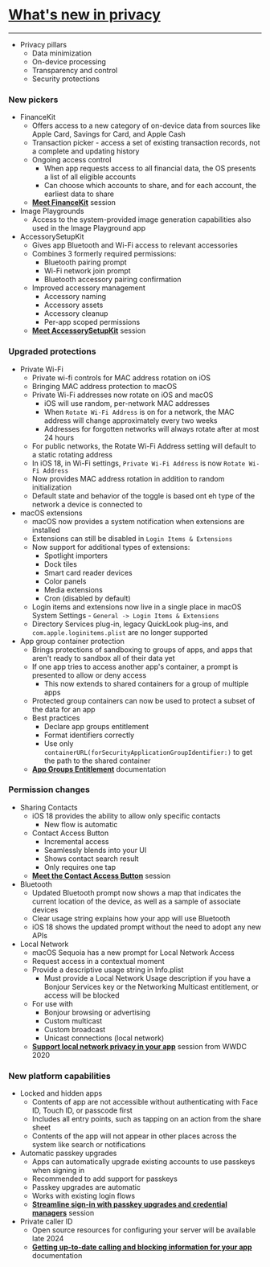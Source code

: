 # [**What's new in privacy**](https://developer.apple.com/videos/play/wwdc2024-10123)

---

* Privacy pillars
    * Data minimization
    * On-device processing
    * Transparency and control
    * Security protections

### **New pickers**

* FinanceKit
    * Offers access to a new category of on-device data from sources like Apple Card, Savings for Card, and Apple Cash
    * Transaction picker - access a set of existing transaction records, not a complete and updating history
    * Ongoing access control
        * When app requests access to all financial data, the OS presents a list of all eligible accounts
        * Can choose which accounts to share, and for each account, the earliest data to share
    * [**Meet FinanceKit**](https://developer.apple.com/videos/play/wwdc2024-2023) session
* Image Playgrounds
    * Access to the system-provided image generation capabilities also used in the Image Playground app
* AccessorySetupKit
    * Gives app Bluetooth and Wi-Fi access to relevant accessories
    * Combines 3 formerly required permissions:
        * Bluetooth pairing prompt
        * Wi-Fi network join prompt
        * Bluetooth accessory pairing confirmation
    * Improved accessory management
        * Accessory naming
        * Accessory assets
        * Accessory cleanup
        * Per-app scoped permissions
    * [**Meet AccessorySetupKit**](https://developer.apple.com/videos/play/wwdc2024-10203) session

### **Upgraded protections**

* Private Wi-Fi
    * Private wi-fi controls for MAC address rotation on iOS
    * Bringing MAC address protection to macOS
    * Private Wi-Fi addresses now rotate on iOS and macOS
        * iOS will use random, per-network MAC addresses
        * When `Rotate Wi-Fi Address` is on for a network, the MAC address will change approximately every two weeks
        * Addresses for forgotten networks will always rotate after at most 24 hours
    * For public networks, the Rotate Wi-Fi Address setting will default to a static rotating address
    * In iOS 18, in Wi-Fi settings, `Private Wi-Fi Address` is now `Rotate Wi-Fi Address`
    * Now provides MAC address rotation in addition to random initialization
    * Default state and behavior of the toggle is based ont eh type of the network a device is connected to
* macOS extensions
    * macOS now provides a system notification when extensions are installed
    * Extensions can still be disabled in `Login Items & Extensions`
    * Now support for additional types of extensions:
        * Spotlight importers
        * Dock tiles
        * Smart card reader devices
        * Color panels
        * Media extensions
        * Cron (disabled by default)
    * Login items and extensions now live in a single place in macOS System Settings - `General -> Login Items & Extensions`
    * Directory Services plug-in, legacy QuickLook plug-ins, and `com.apple.loginitems.plist` are no longer supported
* App group container protection
    * Brings protections of sandboxing to groups of apps, and apps that aren't ready to sandbox all of their data yet
    * If one app tries to access another app's container, a prompt is presented to allow or deny access
        * This now extends to shared containers for a group of multiple apps
    * Protected group containers can now be used to protect a subset of the data for an app
    * Best practices
        * Declare app groups entitlement
        * Format identifiers correctly
        * Use only `containerURL(forSecurityApplicationGroupIdentifier:)` to get the path to the shared container
    * [**App Groups Entitlement**](https://developer.apple.com/documentation/bundleresources/entitlements/com_apple_security_application-groups) documentation

### **Permission changes**

* Sharing Contacts
    * iOS 18 provides the ability to allow only specific contacts
        * New flow is automatic
    * Contact Access Button
        * Incremental access
        * Seamlessly blends into your UI
        * Shows contact search result
        * Only requires one tap
    * [**Meet the Contact Access Button**](./Meet%20the%20Contact%20Access%20Button.md) session
* Bluetooth
    * Updated Bluetooth prompt now shows a map that indicates the current location of the device, as well as a sample of associate devices
    * Clear usage string explains how your app will use Bluetooth
    * iOS 18 shows the updated prompt without the need to adopt any new APIs
* Local Network
    * macOS Sequoia has a new prompt for Local Network Access
    * Request access in a contextual moment
    * Provide a descriptive usage string in Info.plist
        * Must provide a Local Network Usage description if you have a Bonjour Services key or the Networking Multicast entitlement, or access will be blocked
    * For use with
        * Bonjour browsing or advertising
        * Custom multicast
        * Custom broadcast
        * Unicast connections (local network)
    * [**Support local network privacy in your app**](https://developer.apple.com/videos/play/wwdc2020/10110/) session from WWDC 2020

### **New platform capabilities**

* Locked and hidden apps
    * Contents of app are not accessible without authenticating with Face ID, Touch ID, or passcode first
    * Includes all entry points, such as tapping on an action from the share sheet
    * Contents of the app will not appear in other places across the system like search or notifications
* Automatic passkey upgrades
    * Apps can automatically upgrade existing accounts to use passkeys when signing in
    * Recommended to add support for passkeys
    * Passkey upgrades are automatic
    * Works with existing login flows
    * [**Streamline sign-in with passkey upgrades and credential managers**](./Streamline%20sign-in%20with%20passkey%20upgrades%20and%20credential%20managers.md) session
* Private caller ID
    * Open source resources for configuring your server will be available late 2024
    * [**Getting up-to-date calling and blocking information for your app**](https://developer.apple.com/documentation/sms_and_call_reporting/getting_up-to-date_calling_and_blocking_information_for_your_app) documentation
